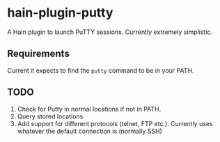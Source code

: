 # hain-plugin-putty
A Hain plugin to launch PuTTY sessions. Currently extremely simplistic.

## Requirements
Current it expects to find the `putty` command to be in your PATH.

## TODO
1. Check for Putty in normal locations if not in PATH.
2. Query stored locations
3. Add support for different protocols (telnet, FTP etc.). Currently uses whatever the default connection is (normally SSH)
